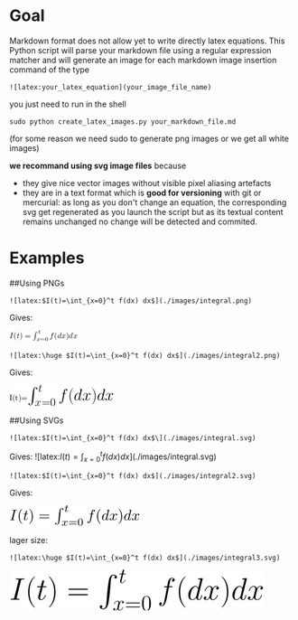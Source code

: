# Goal

Markdown format does not allow yet to write directly latex equations.
This Python script will parse your markdown file using a regular expression matcher and will generate an image for each markdown image insertion command of the type

	![latex:your_latex_equation](your_image_file_name) 

you just need to run in the shell

	sudo python create_latex_images.py your_markdown_file.md
(for some reason we need sudo to generate png images or we get all white images)

**we recommand using svg image files** because

* they give nice vector images without visible pixel aliasing artefacts
* they are in a text format which is **good for versioning** with git or mercurial: as long as you don't change an equation, the corresponding svg get regenerated as you launch the script but as its textual content remains unchanged no change will be detected and commited.

# Examples

##Using PNGs

	![latex:$I(t)=\int_{x=0}^t f(dx) dx$](./images/integral.png) 
	
Gives: 

![latex:$I(t)=\int_{x=0}^t f(dx) dx$](./images/integral.png)

	![latex:\huge $I(t)=\int_{x=0}^t f(dx) dx$](./images/integral2.png) 
	
Gives: 

![latex:I(t)=\huge $\int_{x=0}^t f(dx) dx$](./images/integral2.png)
 

	


##Using SVGs

	![latex:$I(t)=\int_{x=0}^t f(dx) dx$\](./images/integral.svg) 

Gives:
![latex:$I(t)=\int_{x=0}^t f(dx) dx$\](./images/integral.svg)


	![latex:$I(t)=\int_{x=0}^t f(dx) dx$](./images/integral2.svg)

Gives:

![latex:$I(t)=\int_{x=0}^t f(dx) dx$](./images/integral2.svg)

lager size:

	![latex:\huge $I(t)=\int_{x=0}^t f(dx) dx$](./images/integral3.svg)


![latex:\huge $I(t)=\int_{x=0}^t f(dx) dx$](./images/integral3.svg)



	




